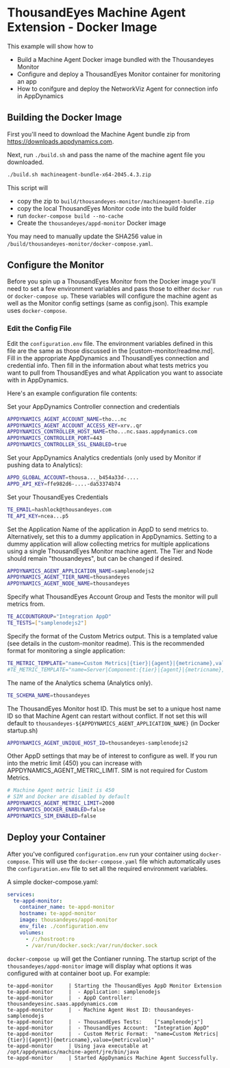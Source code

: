 # ThousandEyes Machine Agent Extension - Docker Image
This example will show how to

* Build a Machine Agent Docker image bundled with the Thousandeyes Monitor
* Configure and deploy a ThousandEyes Monitor container for monitoring an app
* How to conifgure and deploy the NetworkViz Agent for connection info in AppDynamics

## Building the Docker Image
First you'll need to download the Machine Agent bundle zip from https://downloads.appdynamics.com.

Next, run `./build.sh` and pass the name of the machine agent file you downloaded.

```bash
./build.sh machineagent-bundle-x64-2045.4.3.zip
```

This script will 
* copy the zip to `build/thousandeyes-monitor/machineagent-bundle.zip` 
* copy the local ThousandEyes Monitor code into the build folder
* run `docker-compose build --no-cache`
* Create the `thousandeyes/appd-monitor` Docker image

You may need to manually update the SHA256 value in `/build/thousandeyes-monitor/docker-compose.yaml`.

## Configure the Monitor
Before you spin up a ThousandEyes Monitor from the Docker image you'll need to set a few environment variables and pass those to either `docker run` or `docker-compose up`. These variables will configure the machine agent as well as the Monitor config settings (same as config.json). This example uses `docker-compose`.

### Edit the Config File
Edit the `configuration.env` file. The environment variables defined in this file are the same as those discussed in the [custom-monitor/readme.md]. Fill in the appropriate AppDynamics and ThousandEyes connection and credential info. Then fill in the information about what tests metrics you want to pull from ThousandEyes and what Application you want to associate with in AppDynamics.

Here's an example configuration file contents:

Set your AppDynamics Controller connection and credentials
```bash
APPDYNAMICS_AGENT_ACCOUNT_NAME=tho...nc
APPDYNAMICS_AGENT_ACCOUNT_ACCESS_KEY=xrv..qr
APPDYNAMICS_CONTROLLER_HOST_NAME=tho...nc.saas.appdynamics.com
APPDYNAMICS_CONTROLLER_PORT=443
APPDYNAMICS_CONTROLLER_SSL_ENABLED=true
```

Set your AppDynamics Analytics credentials (only used by Monitor if pushing data to Analytics):
```bash
APPD_GLOBAL_ACCOUNT=thousa..._b454a33d-....
APPD_API_KEY=ffe982d6-....-da53374b74
```

Set your ThousandEyes Credentials
```bash
TE_EMAIL=hashlock@thousandeyes.com
TE_API_KEY=ncea...p5
```

Set the Application Name of the application in AppD to send metrics to. Alternatively, set this to a dummy application in AppDynamics. Setting to a dummy application will allow collecting metrics for multiple applications using a single ThousandEyes Monitor machine agent. The Tier and Node should remain "thousandeyes", but can be changed if desired.
```bash
APPDYNAMICS_AGENT_APPLICATION_NAME=samplenodejs2
APPDYNAMICS_AGENT_TIER_NAME=thousandeyes
APPDYNAMICS_AGENT_NODE_NAME=thousandeyes
```

Specify what ThousandEyes Account Group and Tests the monitor will pull metrics from.
```bash
TE_ACCOUNTGROUP="Integration AppD"
TE_TESTS=["samplenodejs2"]
```

Specify the format of the Custom Metrics output. This is a templated value (see details in the custom-monitor readme). This is the recommended format for monitoring a single application:
```bash
TE_METRIC_TEMPLATE="name=Custom Metrics|{tier}|{agent}|{metricname},value={metricvalue}"
#TE_METRIC_TEMPLATE="name=Server|Component:{tier}|{agent}|{metricname},value={metricvalue}"
```

The name of the Analytics schema (Analytics only).
```bash
TE_SCHEMA_NAME=thousandeyes
```

The ThousandEyes Monitor host ID. This must be set to a unique host name ID so that Machine Agent can restart without conflict. If not set this will default to `thousandeyes-${APPDYNAMICS_AGENT_APPLICATION_NAME}` (in Docker startup.sh)

```bash
APPDYNAMICS_AGENT_UNIQUE_HOST_ID=thousandeyes-samplenodejs2
```


Other AppD settings that may be of interest to configure as well. If you run into the metric limit (450) you can increase with APPDYNAMICS_AGENT_METRIC_LIMIT.  SIM is not required for Custom Metrics.
```bash
# Machine Agent metric limit is 450
# SIM and Docker are disabled by default
APPDYNAMICS_AGENT_METRIC_LIMIT=2000
APPDYNAMICS_DOCKER_ENABLED=false
APPDYNAMICS_SIM_ENABLED=false
```

## Deploy your Container
After you've configured `configuration.env` run your container using `docker-compose`. This will use the `docker-compose.yaml` file which automatically uses the `configuration.env` file to set all the required environment variables.

A simple docker-compose.yaml:
```yaml
services:
  te-appd-monitor:
    container_name: te-appd-monitor
    hostname: te-appd-monitor
    image: thousandeyes/appd-monitor
    env_file: ./configuration.env
    volumes:
      - /:/hostroot:ro
      - /var/run/docker.sock:/var/run/docker.sock
```

`docker-compose up` will get the Contianer running. The startup script of the `thousandeyes/appd-monitor` image will display what options it was configured with at container boot up. For example:

```
te-appd-monitor     | Starting the ThousandEyes AppD Monitor Extension
te-appd-monitor     |  - Application: samplenodejs
te-appd-monitor     |  - AppD Controller: thousandeyesinc.saas.appdynamics.com
te-appd-monitor     |  - Machine Agent Host ID: thousandeyes-samplenodejs
te-appd-monitor     |  - ThousandEyes Tests:    ["samplenodejs"]
te-appd-monitor     |  - ThousandEyes Account:  "Integration AppD"
te-appd-monitor     |  - Custom Metric Format:  "name=Custom Metrics|{tier}|{agent}|{metricname},value={metricvalue}"
te-appd-monitor     | Using java executable at /opt/appdynamics/machine-agent/jre/bin/java
te-appd-monitor     | Started AppDynamics Machine Agent Successfully.
```


